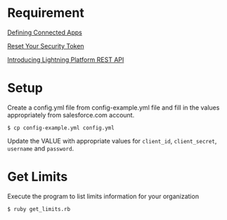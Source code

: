 Requirement
============
[Defining Connected Apps](https://developer.salesforce.com/docs/atlas.en-us.api_rest.meta/api_rest/intro_defining_remote_access_applications.htm)

[Reset Your Security Token](https://help.salesforce.com/articleView?id=user_security_token.htm&type=5)

[Introducing Lightning Platform REST API](https://developer.salesforce.com/docs/atlas.en-us.api_rest.meta/api_rest/intro_what_is_rest_api.htm)

Setup
======
Create a config.yml file from config-example.yml file and fill in the values appropriately from salesforce.com account.


	$ cp config-example.yml config.yml

Update the VALUE with appropriate values for `client_id`, `client_secret`, `username` and `password`.


Get Limits
===========
Execute the program to list limits information for your organization


	$ ruby get_limits.rb



